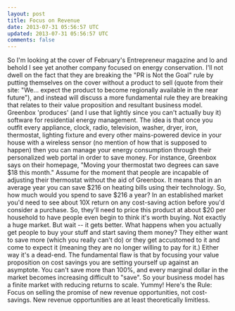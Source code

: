 ```yaml
---
layout: post
title: Focus on Revenue
date: 2013-07-31 05:56:57 UTC
updated: 2013-07-31 05:56:57 UTC
comments: false
---
```


So I'm looking at the cover of February's Entrepreneur magazine and lo and behold I see yet another company focused on energy conservation. I'll not dwell on the fact that they are breaking the "PR is Not the Goal" rule by putting themselves on the cover without a product to sell (quote from their site: "We... expect the product to become regionally available in the near future"), and instead will discuss a more fundamental rule they are breaking that relates to their value proposition and resultant business model.
Greenbox 'produces' (and I use that lightly since you can't actually buy it) software for residential energy management. The idea is that once you outfit every appliance, clock, radio, television, washer, dryer, iron, thermostat, lighting fixture and every other mains-powered device in your house with a wireless sensor (no mention of how that is supposed to happen) then you can manage your energy consumption through their personalized web portal in order to save money. For instance, Greenbox says on their homepage, "Moving your thermostat two degrees can save $18 this month."
Assume for the moment that people are incapable of adjusting their thermostat without the aid of Greenbox. It means that in an average year you can save $216 on heating bills using their technology. So, how much would you spend to save $216 a year? In an established market you'd need to see about 10X return on any cost-saving action before you'd consider a purchase. So, they'll need to price this product at about $20 per household to have people even begin to think it's worth buying. Not exactly a huge market.
But wait -- it gets better. What happens when you actually get people to buy your stuff and start saving them money? They either want to save more (which you really can't do) or they get accustomed to it and come to expect it (meaning they are no longer willing to pay for it.) Either way it's a dead-end.
The fundamental flaw is that by focusing your value proposition on cost savings you are setting yourself up against an asymptote. You can't save more than 100%, and every marginal dollar in the market becomes increasing difficult to "save". So your business model has a finite market with reducing returns to scale. Yummy!
Here's the Rule: Focus on selling the promise of new revenue opportunities, not cost-savings. New revenue opportunities are at least theoretically limitless.
